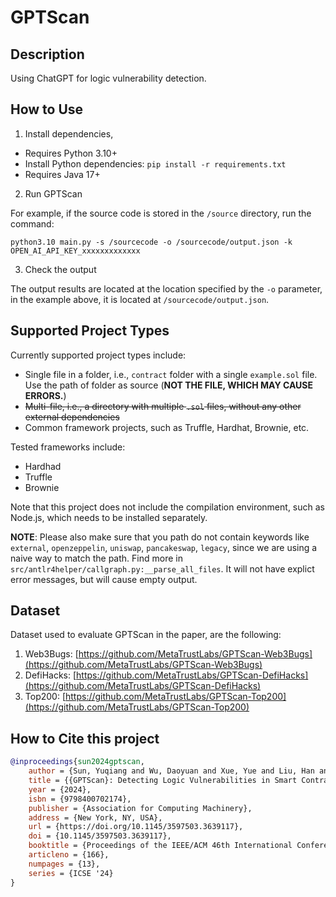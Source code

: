 # GPTScan

## Description

Using ChatGPT for logic vulnerability detection.

## How to Use

1. Install dependencies,

- Requires Python 3.10+
- Install Python dependencies: `pip install -r requirements.txt`
- Requires Java 17+

2. Run GPTScan

For example, if the source code is stored in the `/source` directory, run the command:

```shell
python3.10 main.py -s /sourcecode -o /sourcecode/output.json -k OPEN_AI_API_KEY_xxxxxxxxxxxxx
```

3. Check the output

The output results are located at the location specified by the `-o` parameter, in the example above, it is located at `/sourcecode/output.json`.

## Supported Project Types

Currently supported project types include:
- Single file in a folder, i.e., `contract` folder with a single `example.sol` file. Use the path of folder as source (**NOT THE FILE, WHICH MAY CAUSE ERRORS.**)
- ~~Multi-file, i.e., a directory with multiple `.sol` files, without any other external dependencies~~
- Common framework projects, such as Truffle, Hardhat, Brownie, etc.

Tested frameworks include:
- Hardhad
- Truffle
- Brownie

Note that this project does not include the compilation environment, such as Node.js, which needs to be installed separately.

**NOTE**: Please also make sure that you path do not contain keywords like `external`, `openzeppelin`, `uniswap`, `pancakeswap`, `legacy`, since we are using a naive way to match the path. Find more in `src/antlr4helper/callgraph.py:__parse_all_files`. It will not have explict error messages, but will cause empty output.

## Dataset

Dataset used to evaluate GPTScan in the paper, are the following:
1. Web3Bugs: [https://github.com/MetaTrustLabs/GPTScan-Web3Bugs](https://github.com/MetaTrustLabs/GPTScan-Web3Bugs)
2. DefiHacks: [https://github.com/MetaTrustLabs/GPTScan-DefiHacks](https://github.com/MetaTrustLabs/GPTScan-DefiHacks)
3. Top200: [https://github.com/MetaTrustLabs/GPTScan-Top200](https://github.com/MetaTrustLabs/GPTScan-Top200)

## How to Cite this project

```bibtex
@inproceedings{sun2024gptscan,
    author = {Sun, Yuqiang and Wu, Daoyuan and Xue, Yue and Liu, Han and Wang, Haijun and Xu, Zhengzi and Xie, Xiaofei and Liu, Yang},
    title = {{GPTScan}: Detecting Logic Vulnerabilities in Smart Contracts by Combining GPT with Program Analysis},
    year = {2024},
    isbn = {9798400702174},
    publisher = {Association for Computing Machinery},
    address = {New York, NY, USA},
    url = {https://doi.org/10.1145/3597503.3639117},
    doi = {10.1145/3597503.3639117},
    booktitle = {Proceedings of the IEEE/ACM 46th International Conference on Software Engineering},
    articleno = {166},
    numpages = {13},
    series = {ICSE '24}
}
```

